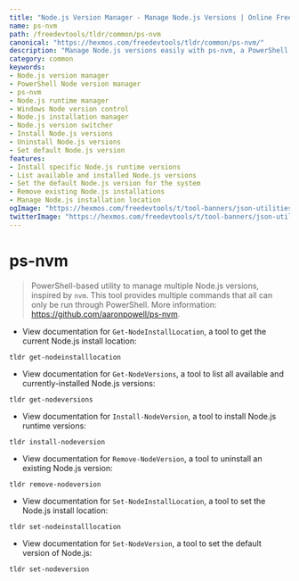 ```yaml
---
title: "Node.js Version Manager - Manage Node.js Versions | Online Free DevTools by Hexmos"
name: ps-nvm
path: /freedevtools/tldr/common/ps-nvm
canonical: "https://hexmos.com/freedevtools/tldr/common/ps-nvm/"
description: "Manage Node.js versions easily with ps-nvm, a PowerShell Node Version Manager. Install, uninstall and switch between multiple Node.js versions. Free online tool, no registration required."
category: common
keywords:
- Node.js version manager
- PowerShell Node version manager
- ps-nvm
- Node.js runtime manager
- Windows Node version control
- Node.js installation manager
- Node.js version switcher
- Install Node.js versions
- Uninstall Node.js versions
- Set default Node.js version
features:
- Install specific Node.js runtime versions
- List available and installed Node.js versions
- Set the default Node.js version for the system
- Remove existing Node.js installations
- Manage Node.js installation location
ogImage: "https://hexmos.com/freedevtools/t/tool-banners/json-utilities-banner.png"
twitterImage: "https://hexmos.com/freedevtools/t/tool-banners/json-utilities-banner.png"
---
```


# ps-nvm

> PowerShell-based utility to manage multiple Node.js versions, inspired by `nvm`.
> This tool provides multiple commands that all can only be run through PowerShell.
> More information: <https://github.com/aaronpowell/ps-nvm>.

- View documentation for `Get-NodeInstallLocation`, a tool to get the current Node.js install location:

`tldr get-nodeinstalllocation`

- View documentation for `Get-NodeVersions`, a tool to list all available and currently-installed Node.js versions:

`tldr get-nodeversions`

- View documentation for `Install-NodeVersion`, a tool to install Node.js runtime versions:

`tldr install-nodeversion`

- View documentation for `Remove-NodeVersion`, a tool to uninstall an existing Node.js version:

`tldr remove-nodeversion`

- View documentation for `Set-NodeInstallLocation`, a tool to set the Node.js install location:

`tldr set-nodeinstalllocation`

- View documentation for `Set-NodeVersion`, a tool to set the default version of Node.js:

`tldr set-nodeversion`
